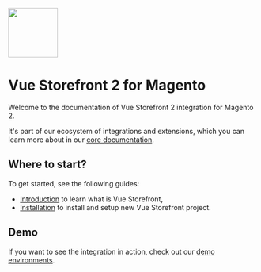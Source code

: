 <img
  src="https://user-images.githubusercontent.com/1626923/137092657-fb398d20-b592-4661-a1f9-4135db0b61d5.png"
  height="100px"
/>

# Vue Storefront 2 for Magento

Welcome to the documentation of Vue Storefront 2 integration for Magento 2.

It's part of our ecosystem of integrations and extensions, which you can learn more about in our [core documentation](https://docs.vuestorefront.io/v2/).

## Where to start?

To get started, see the following guides:

- [Introduction](/getting-started/introduction.html) to learn what is Vue Storefront,
- [Installation](/installation-setup/installation.html) to install and setup new Vue Storefront project.

## Demo

If you want to see the integration in action, check out our [demo environments](/guide/environments.html).
